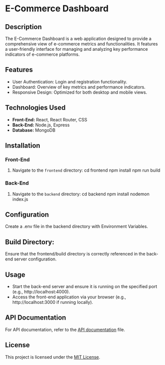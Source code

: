 # E-Commerce Dashboard

## Description

The E-Commerce Dashboard is a web application designed to provide a comprehensive view of e-commerce metrics and functionalities. It features a user-friendly interface for managing and analyzing key performance indicators of e-commerce platforms.

## Features

- User Authentication: Login and registration functionality.
- Dashboard: Overview of key metrics and performance indicators.
- Responsive Design: Optimized for both desktop and mobile views.

## Technologies Used

- **Front-End:** React, React Router, CSS
- **Back-End:** Node.js, Express
- **Database:** MongoDB

## Installation

### Front-End

1. Navigate to the `frontend` directory:
   cd frontend
   npm install
   npm run build

### Back-End

1. Navigate to the `backend` directory:
   cd backend
   npm install
   nodemon index.js

## Configuration
Create a .env file in the backend directory with Environment Variables.

## Build Directory:
Ensure that the frontend/build directory is correctly referenced in the back-end server configuration.

## Usage
- Start the back-end server and ensure it is running on the specified port (e.g., http://localhost:4000).
- Access the front-end application via your browser (e.g., http://localhost:3000 if running locally).

## API Documentation
For API documentation, refer to the [API documentation](api-docs.md) file.

## License
This project is licensed under the [MIT License](LICENSE).

